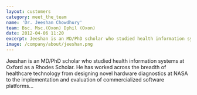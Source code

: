 ```yaml
---
layout: customers
category: meet_the_team
name: 'Dr. Jeeshan Chowdhury'
team: Bsc. Msc.(Oxon) Dphil (Oxon)
date: 2012-04-06 11:20
excerpt: Jeeshan is an MD/PhD scholar who studied health information systems at Oxford as a Rhodes Scholar. He has worked across the breadth of healthcare technology from designing novel hardware diagnostics at NASA to the implementation and evaluation of commercialized software platforms...
image: /company/about/jeeshan.png
---
```


Jeeshan is an MD/PhD scholar who studied health information systems at Oxford as a Rhodes Scholar. He has worked across the breadth of healthcare technology from designing novel hardware diagnostics at NASA to the implementation and evaluation of commercialized software platforms...

